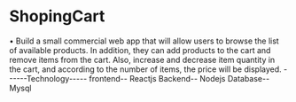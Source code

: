 # ShopingCart
•	Build a small commercial web app that will allow users to browse the list of available products. In addition, they can add products to the cart and remove items from the cart. Also, increase and decrease item quantity in the cart, and according to the number of items, the price will be displayed.
------Technology-----
frontend-- Reactjs
Backend-- Nodejs
Database-- Mysql
